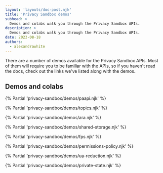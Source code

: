 ```yaml
---
layout: 'layouts/doc-post.njk'
title: 'Privacy Sandbox demos'
subhead: >
  Demos and colabs walk you through the Privacy Sandbox APIs.
description: >
  Demos and colabs walk you through the Privacy Sandbox APIs.
date: 2023-08-18
authors:
  - alexandrawhite
---
```


There are a number of demos available for the Privacy Sandbox APIs. Most of them will require you to be familiar with the APIs, so if you haven't read the docs, check out the links we've listed along with the demos.

<p>
</p>

## Demos and colabs

{% Partial 'privacy-sandbox/demos/paapi.njk' %}

{% Partial 'privacy-sandbox/demos/topics.njk' %}

{% Partial 'privacy-sandbox/demos/ara.njk' %}

{% Partial 'privacy-sandbox/demos/shared-storage.njk' %}

{% Partial 'privacy-sandbox/demos/fps.njk' %}

{% Partial 'privacy-sandbox/demos/permissions-policy.njk' %}

{% Partial 'privacy-sandbox/demos/ua-reduction.njk' %}

{% Partial 'privacy-sandbox/demos/private-state.njk' %}

